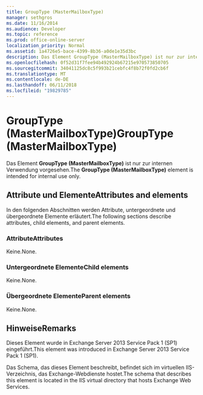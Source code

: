 ```yaml
---
title: GroupType (MasterMailboxType)
manager: sethgros
ms.date: 11/16/2014
ms.audience: Developer
ms.topic: reference
ms.prod: office-online-server
localization_priority: Normal
ms.assetid: 1a4726e5-bace-4399-8b36-a0de1e35d3bc
description: Das Element GroupType (MasterMailboxType) ist nur zur internen Verwendung vorgesehen.
ms.openlocfilehash: 0f52d31f7fee94b492924b67215e970573850705
ms.sourcegitcommit: 34041125dc8c5f993b21cebfc4f8b72f0fd2cb6f
ms.translationtype: MT
ms.contentlocale: de-DE
ms.lasthandoff: 06/11/2018
ms.locfileid: "19829785"
---
```

# <a name="grouptype-mastermailboxtype"></a><span data-ttu-id="cad06-103">GroupType (MasterMailboxType)</span><span class="sxs-lookup"><span data-stu-id="cad06-103">GroupType (MasterMailboxType)</span></span>

<span data-ttu-id="cad06-104">Das Element **GroupType (MasterMailboxType)** ist nur zur internen Verwendung vorgesehen.</span><span class="sxs-lookup"><span data-stu-id="cad06-104">The **GroupType (MasterMailboxType)** element is intended for internal use only.</span></span> 

## <a name="attributes-and-elements"></a><span data-ttu-id="cad06-105">Attribute und Elemente</span><span class="sxs-lookup"><span data-stu-id="cad06-105">Attributes and elements</span></span>

<span data-ttu-id="cad06-106">In den folgenden Abschnitten werden Attribute, untergeordnete und übergeordnete Elemente erläutert.</span><span class="sxs-lookup"><span data-stu-id="cad06-106">The following sections describe attributes, child elements, and parent elements.</span></span>
  
### <a name="attributes"></a><span data-ttu-id="cad06-107">Attribute</span><span class="sxs-lookup"><span data-stu-id="cad06-107">Attributes</span></span>

<span data-ttu-id="cad06-108">Keine.</span><span class="sxs-lookup"><span data-stu-id="cad06-108">None.</span></span>
  
### <a name="child-elements"></a><span data-ttu-id="cad06-109">Untergeordnete Elemente</span><span class="sxs-lookup"><span data-stu-id="cad06-109">Child elements</span></span>

<span data-ttu-id="cad06-110">Keine.</span><span class="sxs-lookup"><span data-stu-id="cad06-110">None.</span></span>
  
### <a name="parent-elements"></a><span data-ttu-id="cad06-111">Übergeordnete Elemente</span><span class="sxs-lookup"><span data-stu-id="cad06-111">Parent elements</span></span>

<span data-ttu-id="cad06-112">Keine.</span><span class="sxs-lookup"><span data-stu-id="cad06-112">None.</span></span>
  
## <a name="remarks"></a><span data-ttu-id="cad06-113">Hinweise</span><span class="sxs-lookup"><span data-stu-id="cad06-113">Remarks</span></span>

<span data-ttu-id="cad06-114">Dieses Element wurde in Exchange Server 2013 Service Pack 1 (SP1) eingeführt.</span><span class="sxs-lookup"><span data-stu-id="cad06-114">This element was introduced in Exchange Server 2013 Service Pack 1 (SP1).</span></span>
  
<span data-ttu-id="cad06-115">Das Schema, das dieses Element beschreibt, befindet sich im virtuellen IIS-Verzeichnis, das Exchange-Webdienste hostet.</span><span class="sxs-lookup"><span data-stu-id="cad06-115">The schema that describes this element is located in the IIS virtual directory that hosts Exchange Web Services.</span></span>
  

